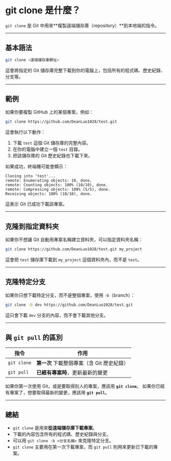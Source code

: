 # **git clone 是什麼？**

`git clone` 是 Git 中用來\*\*複製遠端儲存庫（repository）\*\*到本地端的指令。

---

## **基本語法**

```sh
git clone <遠端儲存庫網址>
```

這會將指定的 Git 儲存庫完整下載到你的電腦上，包括所有的程式碼、歷史紀錄、分支等。

---

## **範例**

如果你要複製 GitHub 上的某個專案，例如：

```sh
git clone https://github.com/DeanLuo1028/test.git
```

這會執行以下動作：

1. 下載 `test` 這個 Git 儲存庫的完整內容。
2. 在你的電腦中建立一個 `test` 目錄。
3. 把該儲存庫的 Git 歷史紀錄也下載下來。

如果成功，終端機可能會顯示：

```
Cloning into 'test'...
remote: Enumerating objects: 10, done.
remote: Counting objects: 100% (10/10), done.
remote: Compressing objects: 100% (5/5), done.
Receiving objects: 100% (10/10), done.
```

這表示 Git 已成功下載該專案。

---

## **克隆到指定資料夾**

如果你不想讓 Git 自動用專案名稱建立資料夾，可以指定資料夾名稱：

```sh
git clone https://github.com/DeanLuo1028/test.git my_project
```

這會把 `test` 儲存庫下載到 `my_project` 這個資料夾內，而不是 `test`。

---

## **克隆特定分支**

如果你只想下載特定分支，而不是整個專案，使用 `-b`（branch）：

```sh
git clone -b dev https://github.com/DeanLuo1028/test.git
```

這只會下載 `dev` 分支的內容，而不會下載其他分支。

---

## **與 `git pull` 的區別**

| 指令          | 作用                         |
| ----------- | -------------------------- |
| `git clone` | **第一次** 下載整個專案（含 Git 歷史紀錄） |
| `git pull`  | **已經有專案時**，更新最新的變更         |

如果你第一次使用 Git，或是要取得別人的專案，應該用 **`git clone`**。
如果你已經有專案了，想要取得最新的變更，應該用 **`git pull`**。

---

## **總結**

* `git clone` 是用來**從遠端儲存庫下載專案**。
* 下載的內容包含所有的程式碼、歷史紀錄與分支。
* 可以用 `git clone -b <分支名稱>` 來克隆特定分支。
* `git clone` 主要用在第一次下載專案，而 `git pull` 則用來更新已下載的專案。

